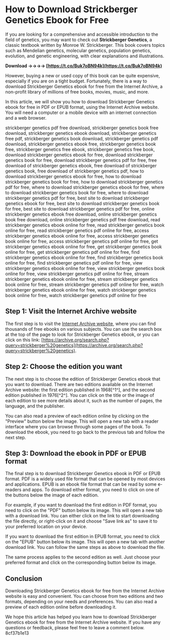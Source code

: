 # How to Download Strickberger Genetics Ebook for Free
 
If you are looking for a comprehensive and accessible introduction to the field of genetics, you may want to check out **Strickberger Genetics**, a classic textbook written by Monroe W. Strickberger. This book covers topics such as Mendelian genetics, molecular genetics, population genetics, evolution, and genetic engineering, with clear explanations and illustrations.
 
**Download ->->->-> [https://t.co/Buk7oBN94k](https://t.co/Buk7oBN94k)**


 
However, buying a new or used copy of this book can be quite expensive, especially if you are on a tight budget. Fortunately, there is a way to download Strickberger Genetics ebook for free from the Internet Archive, a non-profit library of millions of free books, movies, music, and more.
 
In this article, we will show you how to download Strickberger Genetics ebook for free in PDF or EPUB format, using the Internet Archive website. You will need a computer or a mobile device with an internet connection and a web browser.
 
strickberger genetics pdf free download,  strickberger genetics book free download,  strickberger genetics ebook download,  strickberger genetics free pdf,  strickberger genetics book download,  strickberger genetics pdf download,  strickberger genetics ebook free,  strickberger genetics book free,  strickberger genetics free ebook,  strickberger genetics free book,  download strickberger genetics ebook for free,  download strickberger genetics book for free,  download strickberger genetics pdf for free,  free download of strickberger genetics ebook,  free download of strickberger genetics book,  free download of strickberger genetics pdf,  how to download strickberger genetics ebook for free,  how to download strickberger genetics book for free,  how to download strickberger genetics pdf for free,  where to download strickberger genetics ebook for free,  where to download strickberger genetics book for free,  where to download strickberger genetics pdf for free,  best site to download strickberger genetics ebook for free,  best site to download strickberger genetics book for free,  best site to download strickberger genetics pdf for free,  online strickberger genetics ebook free download,  online strickberger genetics book free download,  online strickberger genetics pdf free download,  read strickberger genetics ebook online for free,  read strickberger genetics book online for free,  read strickberger genetics pdf online for free,  access strickberger genetics ebook online for free,  access strickberger genetics book online for free,  access strickberger genetics pdf online for free,  get strickberger genetics ebook online for free,  get strickberger genetics book online for free,  get strickberger genetics pdf online for free,  find strickberger genetics ebook online for free,  find strickberger genetics book online for free,  find strickberger genetics pdf online for free,  view strickberger genetics ebook online for free,  view strickberger genetics book online for free,  view strickberger genetics pdf online for free,  stream strickberger genetics ebook online for free,  stream strickberger genetics book online for free,  stream strickberger genetics pdf online for free,  watch strickberger genetics ebook online for free,  watch strickberger genetics book online for free,  watch strickberger genetics pdf online for free
 
## Step 1: Visit the Internet Archive website
 
The first step is to visit the [Internet Archive website](https://archive.org/), where you can find thousands of free ebooks on various subjects. You can use the search box at the top of the page to look for Strickberger Genetics ebook, or you can click on this link: [https://archive.org/search.php?query=strickberger%20genetics](https://archive.org/search.php?query=strickberger%20genetics).
 
## Step 2: Choose the edition you want
 
The next step is to choose the edition of Strickberger Genetics ebook that you want to download. There are two editions available on the Internet Archive website: the first edition published in 1968[^1^], and the second edition published in 1976[^2^]. You can click on the title or the image of each edition to see more details about it, such as the number of pages, the language, and the publisher.
 
You can also read a preview of each edition online by clicking on the "Preview" button below the image. This will open a new tab with a reader interface where you can browse through some pages of the book. To download the ebook, you need to go back to the previous tab and follow the next step.
 
## Step 3: Download the ebook in PDF or EPUB format
 
The final step is to download Strickberger Genetics ebook in PDF or EPUB format. PDF is a widely used file format that can be opened by most devices and applications. EPUB is an ebook file format that can be read by some e-readers and apps. To download either format, you need to click on one of the buttons below the image of each edition.
 
For example, if you want to download the first edition in PDF format, you need to click on the "PDF" button below its image. This will open a new tab with a download link. You can either click on the link to start downloading the file directly, or right-click on it and choose "Save link as" to save it to your preferred location on your device.
 
If you want to download the first edition in EPUB format, you need to click on the "EPUB" button below its image. This will open a new tab with another download link. You can follow the same steps as above to download the file.
 
The same process applies to the second edition as well. Just choose your preferred format and click on the corresponding button below its image.
 
## Conclusion
 
Downloading Strickberger Genetics ebook for free from the Internet Archive website is easy and convenient. You can choose from two editions and two formats, depending on your needs and preferences. You can also read a preview of each edition online before downloading it.
 
We hope this article has helped you learn how to download Strickberger Genetics ebook for free from the Internet Archive website. If you have any questions or feedback, please feel free to leave a comment below.
 8cf37b1e13
 
